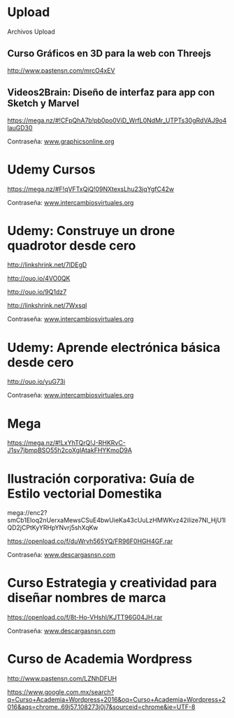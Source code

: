 # Upload
Archivos Upload

## Curso Gráficos en 3D para la web con Threejs

http://www.pastensn.com/mrcO4xEV

## Videos2Brain: Diseño de interfaz para app con Sketch y Marvel

https://mega.nz/#!CFpQhA7b!pb0po0ViD_WrfL0NdMr_UTPTs30gRdVAJ9o4lauGD30

Contraseña: www.graphicsonline.org

# Udemy Cursos

https://mega.nz/#F!qVFTxQiQ!09NXtexsLhu23jqYgfC42w

Contraseña: www.intercambiosvirtuales.org

# Udemy: Construye un drone quadrotor desde cero

http://linkshrink.net/7lDEgD

http://ouo.io/4VO0QK

http://ouo.io/9Q1dz7

http://linkshrink.net/7Wxsql

Contraseña: www.intercambiosvirtuales.org

# Udemy: Aprende electrónica básica desde cero

http://ouo.io/yuG73i

Contraseña: www.intercambiosvirtuales.org

# Mega

https://mega.nz/#!LxYhTQrQ!J-RHKRvC-J1sv7jbmpBSO55h2coXglAtakFHYKmoD9A

# Ilustración corporativa: Guía de Estilo vectorial Domestika

mega://enc2?smCb1EIoq2nUerxaMewsCSuE4bwUieKa43cUuLzHMWKvz42iIize7Nl_HjU1IQD2jCPtKyYRHpYNvrj5shXqKw

https://openload.co/f/duWrvh565YQ/FR96F0HGH4GF.rar

Contraseña: www.descargasnsn.com

# Curso Estrategia y creatividad para diseñar nombres de marca

https://openload.co/f/8t-Ho-VHshI/KJTT96G04JH.rar

Contraseña: www.descargasnsn.com

# Curso de Academia Wordpress

http://www.pastensn.com/LZNhDFUH

https://www.google.com.mx/search?q=Curso+Academia+Wordpress+2016&oq=Curso+Academia+Wordpress+2016&aqs=chrome..69i57.108273j0j7&sourceid=chrome&ie=UTF-8






